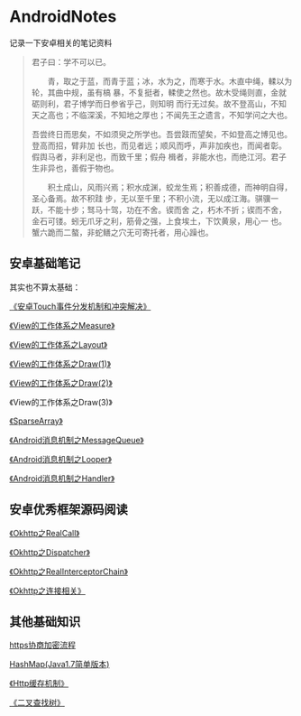 

# AndroidNotes


记录一下安卓相关的笔记资料



> 君子曰：学不可以已。
>
>　　青，取之于蓝，而青于蓝；冰，水为之，而寒于水。木直中绳，輮以为轮，其曲中规，虽有槁
> 暴，不复挺者，輮使之然也。故木受绳则直，金就砺则利，君子博学而日参省乎己，则知明
> 而行无过矣。故不登高山，不知天之高也；不临深溪，不知地之厚也；不闻先王之遗言，不知学问之大也。   
> 
>   吾尝终日而思矣，不如须臾之所学也。吾尝跂而望矣，不如登高之博见也。登高而招，臂非加
> 长也，而见者远；顺风而呼，声非加疾也，而闻者彰。假舆马者，非利足也，而致千里；假舟 
> 楫者，非能水也，而绝江河。君子生非异也，善假于物也。   
> 
>　　积土成山，风雨兴焉；积水成渊，蛟龙生焉；积善成德，而神明自得，圣心备焉。故不积跬
> 步，无以至千里；不积小流，无以成江海。骐骥一跃，不能十步；驽马十驾，功在不舍。锲而舍
> 之，朽木不折；锲而不舍，金石可镂。蚓无爪牙之利，筋骨之强，上食埃土，下饮黄泉，用心一
> 也。蟹六跪而二螯，非蛇鳝之穴无可寄托者，用心躁也。
　　
　　

## 安卓基础笔记

其实也不算太基础：

[《安卓Touch事件分发机制和冲突解决》](https://github.com/DingoDemon/AndroidNotes/blob/master/AndroidBasicKnowledgeNotes/%E5%AE%89%E5%8D%93Touch%E4%BA%8B%E4%BB%B6%E5%88%86%E5%8F%91%E6%9C%BA%E5%88%B6%E5%92%8C%E5%86%B2%E7%AA%81%E8%A7%A3%E5%86%B3.md)

[《View的工作体系之Measure》](https://github.com/DingoDemon/AndroidNotes/blob/master/AndroidBasicKnowledgeNotes/View%E7%9A%84%E5%B7%A5%E4%BD%9C%E4%BD%93%E7%B3%BB%E4%B9%8BMeasure.md)

[《View的工作体系之Layout》](https://github.com/DingoDemon/AndroidNotes/blob/master/AndroidBasicKnowledgeNotes/View%E7%9A%84%E5%B7%A5%E4%BD%9C%E4%BD%93%E7%B3%BB%E4%B9%8BLayout.md)


[《View的工作体系之Draw(1)》](https://github.com/DingoDemon/AndroidNotes/blob/master/AndroidBasicKnowledgeNotes/View%E7%9A%84%E5%B7%A5%E4%BD%9C%E4%BD%93%E7%B3%BB%E4%B9%8BDraw(1).md)

[《View的工作体系之Draw(2)》](https://github.com/DingoDemon/AndroidNotes/blob/master/AndroidBasicKnowledgeNotes/View%E7%9A%84%E5%B7%A5%E4%BD%9C%E4%BD%93%E7%B3%BB%E4%B9%8BDraw(2).md)

《View的工作体系之Draw(3)》
 
 [《SparseArray》](https://github.com/DingoDemon/AndroidNotes/blob/master/AndroidBasicKnowledgeNotes/SparseArray.md)
 
 [《Android消息机制之MessageQueue》](https://github.com/DingoDemon/AndroidNotes/blob/master/AndroidBasicKnowledgeNotes/MessageQueue.md)
 
 [《Android消息机制之Looper》](https://github.com/DingoDemon/AndroidNotes/blob/master/AndroidBasicKnowledgeNotes/Looper.md)
 
  [《Android消息机制之Handler》](https://github.com/DingoDemon/AndroidNotes/blob/master/AndroidBasicKnowledgeNotes/Handler.md)
 
 
 

 
 
## 安卓优秀框架源码阅读

[《Okhttp之RealCall》](https://github.com/DingoDemon/AndroidNotes/blob/master/AndroidFrameSourceCodeReadNotes/okhttp/Okhttp_Source_Code_RealCall.md)

[《Okhttp之Dispatcher》](https://github.com/DingoDemon/AndroidNotes/blob/master/AndroidFrameSourceCodeReadNotes/okhttp/Okhttp_Source_Code_Dispatcher.md)

[《Okhttp之RealInterceptorChain》](https://github.com/DingoDemon/AndroidNotes/blob/master/AndroidFrameSourceCodeReadNotes/okhttp/Okhttp_Source_Code_RealInterceptorChain.md)


[《Okhttp之连接相关》](https://github.com/DingoDemon/AndroidNotes/blob/master/AndroidFrameSourceCodeReadNotes/okhttp/Okhttp_Source_Code_connection_about.md)

## 其他基础知识

[https协商加密流程](https://github.com/DingoDemon/AndroidNotes/blob/master/OtherBasicKnowledge/https%E5%8D%8F%E5%95%86%E5%8A%A0%E5%AF%86%E6%B5%81%E7%A8%8B.md)

[HashMap(Java1.7简单版本)](https://github.com/DingoDemon/AndroidNotes/blob/master/OtherBasicKnowledge/HashMap.md)

[《Http缓存机制》](https://github.com/DingoDemon/AndroidNotes/blob/master/OtherBasicKnowledge/HttpCache.md)

[《二叉查找树》](https://github.com/DingoDemon/AndroidNotes/blob/master/OtherBasicKnowledge/BinarySearchTree.md)

